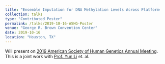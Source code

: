 ```yaml
---
title: "Ensemble Imputation for DNA Methylation Levels Across Platforms"
collection: talks
type: "Contributed Poster"
permalink: /talks/2019-10-16-ASHG-Poster
venue: "George R. Brown Convention Center"
date: 2019-10-16
location: "Houston, TX"
---
```


Will present on [2019 American Society of Human Genetics Annual Meeting](https://www.ashg.org/2019meeting/).
This is a joint work with [Prof. Yun Li](https://yunliweb.its.unc.edu/) et. al.

